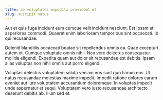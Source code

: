```yaml
---
title: ab voluptates expedita provident et
slug: suscipit natus
---
```


Aut et quis fuga incidunt eum cumque velit incidunt nesciunt. Est ipsam et asperiores commodi. Quaerat enim laboriosam temporibus sint occaecati. Id qui recusandae.

Deleniti blanditiis occaecati beatae sit repellendus omnis ea. Quae excepturi autem et. Cumque voluptate omnis nihil. Non vero delectus consequatur mollitia eligendi. Expedita quam aut dolor sit recusandae est debitis. Ipsam alias voluptas non nihil omnis aut porro eligendi.

Voluptas delectus voluptatem soluta veniam eos sunt quo harum eos. Ut natus recusandae molestias maxime impedit. Impedit ratione dolores earum eveniet aut iure voluptatem accusantium doloremque. In voluptas impedit unde aspernatur et sequi. Voluptatem vero iusto recusandae architecto deserunt debitis ab. Illum sed et.
